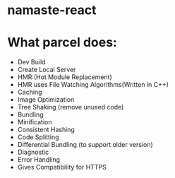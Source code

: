 # namaste-react

# What parcel does:
- Dev Build
- Create Local Server
- HMR:(Hot Module Replacement)
- HMR uses File Watching Algorithms(Written in C++)
- Caching
- Image Optimization
- Tree Shaking (remove unused code)
- Bundling
- Minification
- Consistent Hashing
- Code Splitting
- Differential Bundling (to support older version)
- Diagnostic
- Error Handling
- Gives Compatibility for HTTPS

